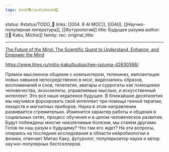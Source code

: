 ```yaml
---
tags: book📚/audiobook🎧
---
```

status: #status/TODO_🌱
links: [[004. 8 AI MOC]], [[GAI]], [[Научно-популярная литература]], [[Футурология]]
title: Будущее разума
author: [[👤 Kaku, Michio]]
family:
rec:
original_title:

---

[The Future of the Mind: The Scientific Quest to Understand, Enhance, and Empower the Mind](https://www.goodreads.com/book/show/17978489-the-future-of-the-mind)

https://www.litres.ru/mitio-kaku/buduschee-razuma-42630366/

Прямое мысленное общение с компьютером, телекинез, имплантация новых навыков непосредственно в мозг, видеозапись образов, воспоминаний и снов, телепатия, аватары и суррогаты как помощники человечества, экзоскелеты, управляемые мыслью, и искусственный интеллект. Это все наше недалекое будущее. В ближайшие десятилетия мы научимся форсировать свой интеллект при помощи генной терапии, лекарств и магнитных приборов. Наука в этом направлении развивается стремительно. Изменится характер работы и общения в социальных сетях, процесс обучения и в целом человеческое развитие. Будут побеждены многие неизлечимые болезни, мы станем другими. Готов ли наш разум к будущему? Что там его ждет? На эти вопросы, опираясь на последние исследования в области нейробиологии и физики, отвечает Митио Каку, футуролог, популяризатор науки и автор научно-популярных бестселлеров.
